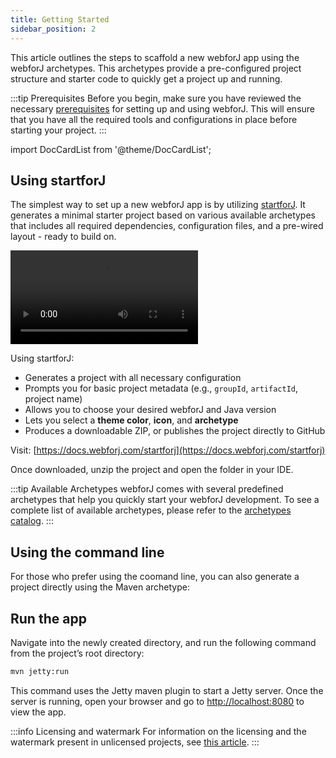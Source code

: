 ```yaml
---
title: Getting Started
sidebar_position: 2
---
```



This article outlines the steps to scaffold a new webforJ app using the webforJ archetypes. This archetypes provide a pre-configured project structure and starter code to quickly get a project up and running.

:::tip Prerequisites
Before you begin, make sure you have reviewed the necessary [prerequisites](./prerequisites) for setting up and using webforJ. This will ensure that you have all the required tools and configurations in place before starting your project.
:::

<!-- vale off -->
import DocCardList from '@theme/DocCardList';

<!-- vale on -->

## Using startforJ

The simplest way to set up a new webforJ app is by utilizing [startforJ](https://docs.webforj.com/startforj). It generates a minimal starter project based on various available archetypes that includes all required dependencies, configuration files, and a pre-wired layout - ready to build on.

<div class="videos-container">
  <video controls>
    <source src="https://cdn.webforj.com/webforj-documentation/video/archetypes/starforj.mov" type="video/mp4" />
  </video>
</div>

Using startforJ:

- Generates a project with all necessary configuration  
- Prompts you for basic project metadata (e.g., `groupId`, `artifactId`, project name)  
- Allows you to choose your desired webforJ and Java version
- Lets you select a **theme color**, **icon**, and **archetype**  
- Produces a downloadable ZIP, or publishes the project directly to GitHub  

Visit: [https://docs.webforj.com/startforj](https://docs.webforj.com/startforj)

Once downloaded, unzip the project and open the folder in your IDE.

:::tip Available Archetypes
webforJ comes with several predefined archetypes that help you quickly start your webforJ development. To see a complete list of available archetypes, please refer to the [archetypes catalog](../building-ui/archetypes/overview).
:::

## Using the command line

For those who prefer using the coomand line, you can also generate a project directly using the Maven archetype:

<ComponentArchetype
project="hello-world"
/>

## Run the app

Navigate into the newly created directory, and run the following command from the project’s root directory:

```bash
mvn jetty:run
```

This command uses the Jetty maven plugin to start a Jetty server. Once the server is running, open your browser and go to [http://localhost:8080](http://localhost:8080) to view the app.

:::info Licensing and watermark
For information on the licensing and the watermark present in unlicensed projects, see [this article](../configuration/licensing-and-watermark).
:::
